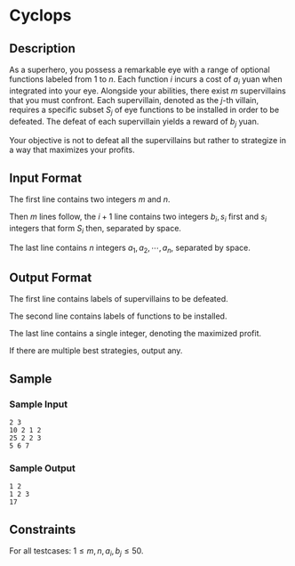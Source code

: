 # Cyclops

## Description

As a superhero, you possess a remarkable eye with a range of optional functions labeled from $1$ to $n$. Each function $i$ incurs a cost of $a_i$ yuan when integrated into your eye. Alongside your abilities, there exist $m$ supervillains that you must confront. Each supervillain, denoted as the $j$-th villain, requires a specific subset $S_j$ of eye functions to be installed in order to be defeated. The defeat of each supervillain yields a reward of $b_j$ yuan.

Your objective is not to defeat all the supervillains but rather to strategize in a way that maximizes your profits.

## Input Format

The first line contains two integers $m$ and $n$.

Then $m$ lines follow, the $i+1$ line contains two integers $b_i,s_i$ first and $s_i$ integers that form $S_i$ then, separated by space.

The last line contains $n$ integers $a_1,a_2,⋯,a_n$, separated by space.

## Output Format

The first line contains labels of supervillains to be defeated.

The second line contains labels of functions to be installed.

The last line contains a single integer, denoting the maximized profit.

If there are multiple best strategies, output any.

## Sample

### Sample Input

```
2 3
10 2 1 2
25 2 2 3
5 6 7
```

### Sample Output

```
1 2
1 2 3
17
```

## Constraints

For all testcases: $1≤m,n,a_i,b_j≤50$.
